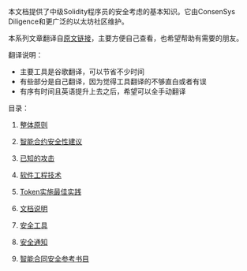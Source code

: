 本文档提供了中级Solidity程序员的安全考虑的基本知识。它由ConsenSys Diligence和更广泛的以太坊社区维护。

本系列文章翻译自[原文链接](https://consensys.github.io/smart-contract-best-practices)，主要方便自己查看，也希望帮助有需要的朋友。



翻译说明：

 - 主要工具是谷歌翻译，可以节省不少时间
- 有些部分是自己翻译，因为觉得工具翻译的不够直白或者有误
- 有序有时间且英语提升上去之后，希望可以全手动翻译

目录：

1. [整体原则](/blockchain/smartcontract/整体原则.md)

2. [智能合约安全性建议](/blockchain/smartcontract/智能合约安全性建议.md)

3. [已知的攻击](/blockchain/smartcontract/已知的攻击.md)

4. [软件工程技术](/blockchain/smartcontract/软件工程技术.md)

5. [Token实施最佳实践](/blockchain/smartcontract/Token实施最佳实践.md)

6. [文档说明](/blockchain/smartcontract/文档说明,md)

7. [安全工具](/blockchain/smartcontract/安全工具.md)

8. [安全通知](/blockchain/smartcontract/安全通知.md)

9. [智能合同安全参考书目](/blockchain/smartcontract/智能合同安全参考书目.md)

    ​
